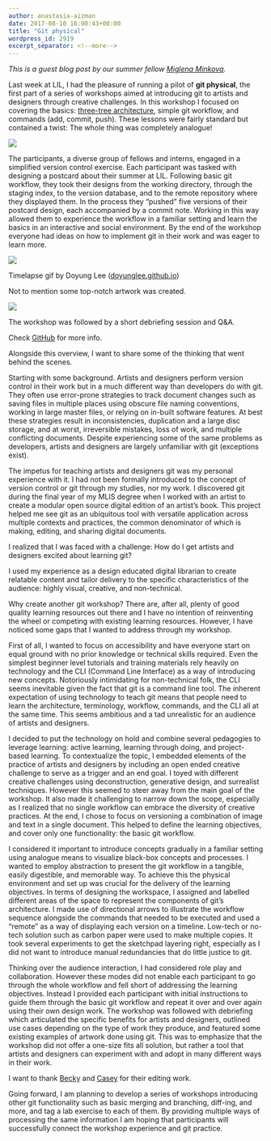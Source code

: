 ```yaml
---
author: anastasia-aizman
date: 2017-08-10 16:00:43+00:00
title: "Git physical"
wordpress_id: 2919
excerpt_separator: <!--more-->
---
```


_This is a guest blog post by our summer fellow [Miglena Minkova](http://miglenaminkova.com/)._

Last week at LIL, I had the pleasure of running a pilot of **git physical**, the first part of a series of workshops aimed at introducing git to artists and designers through creative challenges. In this workshop I focused on covering the basics: [three-tree architecture](https://git-scm.com/book/en/v2/Getting-Started-Git-Basics), simple git workflow, and commands (add, commit, push). These lessons were fairly standard but contained a twist: The whole thing was completely analogue!

<!--more-->

![](https://lil-blog-media.s3.amazonaws.com/participants-workshop-1.2-copy-1024x768.jpg)

The participants, a diverse group of fellows and interns, engaged in a simplified version control exercise. Each participant was tasked with designing a postcard about their summer at LIL. Following basic git workflow, they took their designs from the working directory, through the staging index, to the version database, and to the remote repository where they displayed them. In the process they “pushed” five versions of their postcard design, each accompanied by a commit note. Working in this way allowed them to experience the workflow in a familiar setting and learn the basics in an interactive and social environment. By the end of the workshop everyone had ideas on how to implement git in their work and was eager to learn more.

![](https://lil-blog-media.s3.amazonaws.com/s1-smaller-copy.gif)

Timelapse gif by Doyung Lee ([doyunglee.github.io](http://doyunglee.github.com/))

Not to mention some top-notch artwork was created.

![](https://lil-blog-media.s3.amazonaws.com/IMG_20170802_165639169.jpg)

The workshop was followed by a short debriefing session and Q&A.

Check [GitHub](https://github.com/MMinkova/git-physical) for more info.

Alongside this overview, I want to share some of the thinking that went behind the scenes.

Starting with some background. Artists and designers perform version control in their work but in a much different way than developers do with git. They often use error-prone strategies to track document changes such as saving files in multiple places using obscure file naming conventions, working in large master files, or relying on in-built software features. At best these strategies result in inconsistencies, duplication and a large disc storage, and at worst, irreversible mistakes, loss of work, and multiple conflicting documents. Despite experiencing some of the same problems as developers, artists and designers are largely unfamiliar with git (exceptions exist).

The impetus for teaching artists and designers git was my personal experience with it. I had not been formally introduced to the concept of version control or git through my studies, nor my work. I discovered git during the final year of my MLIS degree when I worked with an artist to create a modular open source digital edition of an artist’s book. This project helped me see git as an ubiquitous tool with versatile application across multiple contexts and practices, the common denominator of which is making, editing, and sharing digital documents.

I realized that I was faced with a challenge: How do I get artists and designers excited about learning git?

I used my experience as a design educated digital librarian to create relatable content and tailor delivery to the specific characteristics of the audience: highly visual, creative, and non-technical.

Why create another git workshop? There are, after all, plenty of good quality learning resources out there and I have no intention of reinventing the wheel or competing with existing learning resources. However, I have noticed some gaps that I wanted to address through my workshop.

First of all, I wanted to focus on accessibility and have everyone start on equal ground with no prior knowledge or technical skills required. Even the simplest beginner level tutorials and training materials rely heavily on technology and the CLI (Command Line Interface) as a way of introducing new concepts. Notoriously intimidating for non-technical folk, the CLI seems inevitable given the fact that git is a command line tool. The inherent expectation of using technology to teach git means that people need to learn the architecture, terminology, workflow, commands, and the CLI all at the same time. This seems ambitious and a tad unrealistic for an audience of artists and designers.

I decided to put the technology on hold and combine several pedagogies to leverage learning: active learning, learning through doing, and project-based learning. To contextualize the topic, I embedded elements of the practice of artists and designers by including an open ended creative challenge to serve as a trigger and an end goal. I toyed with different creative challenges using deconstruction, generative design, and surrealist techniques. However this seemed to steer away from the main goal of the workshop. It also made it challenging to narrow down the scope, especially as I realized that no single workflow can embrace the diversity of creative practices. At the end, I chose to focus on versioning a combination of image and text in a single document. This helped to define the learning objectives, and cover only one functionality: the basic git workflow.

I considered it important to introduce concepts gradually in a familiar setting using analogue means to visualize black-box concepts and processes. I wanted to employ abstraction to present the git workflow in a tangible, easily digestible, and memorable way. To achieve this the physical environment and set up was crucial for the delivery of the learning objectives.
In terms of designing the workspace, I assigned and labelled different areas of the space to represent the components of git’s architecture. I made use of directional arrows to illustrate the workflow sequence alongside the commands that needed to be executed and used a “remote” as a way of displaying each version on a timeline. Low-tech or no-tech solution such as carbon paper were used to make multiple copies. It took several experiments to get the sketchpad layering right, especially as I did not want to introduce manual redundancies that do little justice to git.

Thinking over the audience interaction, I had considered role play and collaboration. However these modes did not enable each participant to go through the whole workflow and fell short of addressing the learning objectives. Instead I provided each participant with initial instructions to guide them through the basic git workflow and repeat it over and over again using their own design work. The workshop was followed with debriefing which articulated the specific benefits for artists and designers, outlined use cases depending on the type of work they produce, and featured some existing examples of artwork done using git. This was to emphasize that the workshop did not offer a one-size fits all solution, but rather a tool that artists and designers can experiment with and adopt in many different ways in their work.

I want to thank [Becky](https://twitter.com/RebeccaCremona) and [Casey](https://twitter.com/cgruppioni) for their editing work.

Going forward, I am planning to develop a series of workshops introducing other git functionality such as basic merging and branching, diff-ing, and more, and tag a lab exercise to each of them. By providing multiple ways of processing the same information I am hoping that participants will successfully connect the workshop experience and git practice.
